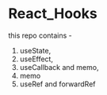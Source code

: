 # React_Hooks
this repo contains  -
1) useState,
2) useEffect,
3) useCallback and memo,
4) memo
5) useRef and forwardRef
